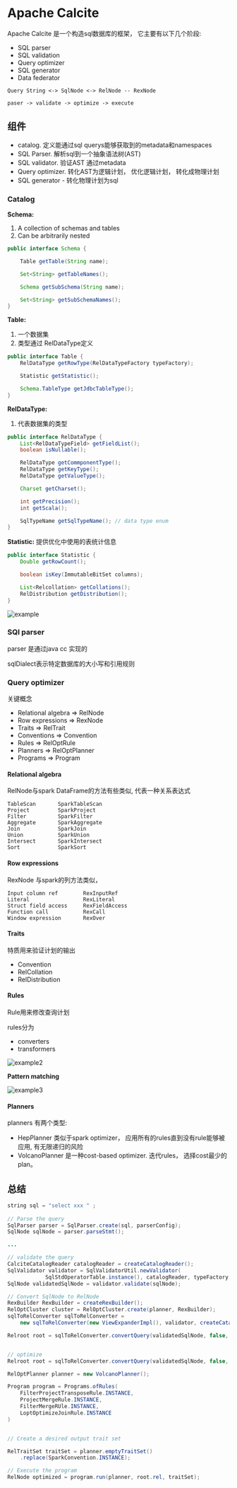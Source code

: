 # Apache Calcite


Apache Calcite 是一个构造sql数据库的框架， 它主要有以下几个阶段:
- SQL parser
- SQL validation
- Query optimizer
- SQL generator
- Data federator

```
Query String <-> SqlNode <-> RelNode -- RexNode

paser -> validate -> optimize -> execute
```

## 组件

- catalog.  定义能通过sql querys能够获取到的metadata和namespaces 
- SQL Parser.  解析sql到一个抽象语法树(AST)
- SQL validator. 验证AST 通过metadata
- Query optimizer. 转化AST为逻辑计划， 优化逻辑计划， 转化成物理计划
- SQL generator - 转化物理计划为sql


### Catalog

**Schema:**
1. A collection of schemas and tables
2. Can be arbitrarily nested

```java
public interface Schema {

    Table getTable(String name);

    Set<String> getTableNames();

    Schema getSubSchema(String name);

    Set<String> getSubSchemaNames();
}
```

**Table:**
1. 一个数据集
2. 类型通过 RelDataType定义

```java
public interface Table {
    RelDataType getRowType(RelDataTypeFactory typeFactory);

    Statistic getStatistic();

    Schema.TableType getJdbcTableType();
}
```

**RelDataType:**
1. 代表数据集的类型


```java
public interface RelDataType {
    List<RelDataTypeField> getFieldList();
    boolean isNullable();

    RelDataType getCommponentType();
    RelDataType getKeyType();
    RelDataType getValueType();

    Charset getCharset();

    int getPrecision();
    int getScala();

    SqlTypeName getSqlTypeName(); // data type enum
}
```


**Statistic:**
提供优化中使用的表统计信息

```java
public interface Statistic {
    Double getRowCount();

    boolean isKey(ImmutableBitSet columns);

    List<Relcollation> getCollations();
    RelDistribution getDistribution();
}
```

![example](../images/ex1.png)

### SQl parser
parser 是通过java cc 实现的

sqlDialect表示特定数据库的大小写和引用规则

### Query optimizer
关键概念
- Relational algebra   => RelNode
- Row expressions      => RexNode
- Traits               => RelTrait
- Conventions          => Convention
- Rules                => RelOptRule
- Planners             => RelOptPlanner
- Programs             => Program

#### Relational algebra
RelNode与spark DataFrame的方法有些类似, 代表一种关系表达式
```
TableScan       SparkTableScan
Project         SparkProject
Filter          SparkFilter
Aggregate       SparkAggregate
Join            SparkJoin
Union           SparkUnion
Intersect       SparkIntersect
Sort            SparkSort
```

#### Row expressions 
RexNode 与spark的列方法类似， 
```
Input column ref        RexInputRef
Literal                 RexLiteral
Struct field access     RexFieldAccess
Function call           RexCall
Window expression       RexOver

```


#### Traits
特质用来验证计划的输出
- Convention 
- RelCollation 
- RelDistribution

#### Rules
Rule用来修改查询计划

rules分为
- converters   
- transformers

![example2](../images/ex2.png)

**Pattern matching**

![example3](../images/ex3.png)


#### Planners

planners 有两个类型:
- HepPlanner      类似于spark optimizer， 应用所有的rules直到没有rule能够被应用, 有无限递归的风险
- VolcanoPlanner  是一种cost-based optimizer. 迭代rules， 选择cost最少的plan。


## 总结
```java
string sql = "select xxx " ;
        
// Parse the query
SqlParser parser = SqlParser.create(sql, parserConfig);
SqlNode sqlNode = parser.parseStmt();

...

// validate the query 
CalciteCatalogReader catalogReader = createCatalogReader();
SqlValidator validator = SqlValidatorUtil.newValidator(
            SqlStdOperatorTable.instance(), catalogReader, typeFactory, SqlConformance.DEFAULT);
SqlNode validatedSqlNode = validator.validate(sqlNode);

// Convert SqlNode to RelNode
RexBuilder RexBuilder = createRexBuilder();
RelOptCluster cluster = RelOptCluster.create(planner, RexBuilder);
sqlToRelConverter sqlToRelConverter = 
    new sqlToRelConverter(new ViewExpanderImpl(), validator, createCatalogReader(), cluster, convertletTable) ;

Relroot root = sqlToRelConverter.convertQuery(validatedSqlNode, false, true)


// optimize
Relroot root = sqlToRelConverter.convertQuery(validatedSqlNode, false, true);

RelOptPlanner planner = new VolcanoPlanner();

Program program = Programs.ofRules(
    FilterProjectTransposeRule.INSTANCE,
    ProjectMergeRule.INSTANCE,
    FilterMergeRUle.INSTANCE,
    LoptOptimizeJoinRule.INSTANCE
)


// Create a desired output trait set

RelTraitSet traitSet = planner.emptyTraitSet()
    .replace(SparkConvention.INSTANCE);

// Execute the program
RelNode optimized = program.run(planner, root.rel, traitSet);
```




    







